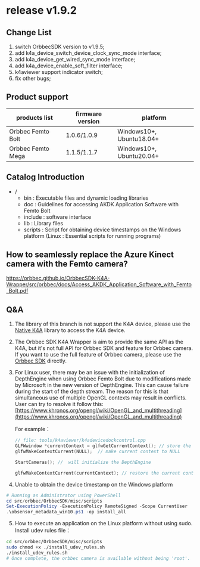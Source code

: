 # release v1.9.2
## Change List
1. switch OrbbecSDK version to v1.9.5;
2. add k4a_device_switch_device_clock_sync_mode interface;
3. add k4a_device_get_wired_sync_mode interface;
4. add k4a_device_enable_soft_filter interface;
5. k4aviewer support indicator switch;
6. fix other bugs;

## Product support
| **products list** | **firmware version** |**platform**|
| --- | --- | --- |
| Orbbec Femto  Bolt| 1.0.6/1.0.9  |Windows10+, Ubuntu18.04+ |
| Orbbec Femto Mega  | 1.1.5/1.1.7  |Windows10+, Ubuntu20.04+ |
## Catalog Introduction
- /
  - bin : Executable files and dynamic loading libraries
  - doc : Guidelines for accessing AKDK Application Software with Femto Bolt
  - include : software interface
  - lib : Library files
  - scripts : Script for obtaining device timestamps on the Windows platform (Linux : Essential scripts for running programs)
## How to seamlessly replace the Azure Kinect camera with the Femto camera?
https://orbbec.github.io/OrbbecSDK-K4A-Wrapper/src/orbbec/docs/Access_AKDK_Application_Software_with_Femto_Bolt.pdf
## Q&A

1. The library of this branch is not support the K4A device, please use the [Native K4A](https://github.com/microsoft/Azure-Kinect-Sensor-SDK) library to access the K4A device.

2. The Orbbec SDK K4A Wrapper is aim to provide the same API as the K4A, but it's not full API for Orbbec SDK and feature for Orbbec camera. If you want to use the full feature of Orbbec camera, please use the [Orbbec SDK](https://github.com/orbbec/OrbbecSDK) directly.

3. For Linux user, there may be an issue with the initialization of DepthEngine when using Orbbec Femto Bolt due to modifications made by Microsoft in the new version of DepthEngine. This can cause failure during the start of the depth stream. The reason for this is that simultaneous use of multiple OpenGL contexts may result in conflicts. User can try to resolve it follow this: [https://www.khronos.org/opengl/wiki/OpenGL_and_multithreading](https://www.khronos.org/opengl/wiki/OpenGL_and_multithreading)

   For example：

    ``` c++
    // file: tools/k4aviewer/k4adevicedockcontrol.cpp
    GLFWwindow *currentContext = glfwGetCurrentContext(); // store the current context
    glfwMakeContextCurrent(NULL);  // make current context to NULL

    StartCameras(); //  will initialize the DepthEngine

    glfwMakeContextCurrent(currentContext); // restore the current context
    ```

4. Unable to obtain the device timestamp on the Windows platform
``` powershell
# Running as Administrator using PowerShell
cd src/orbbec/OrbbecSDK/misc/scripts
Set-ExecutionPolicy -ExecutionPolicy RemoteSigned -Scope CurrentUser
.\obsensor_metadata_win10.ps1 -op install_all
```

5. How to execute an application on the Linux platform without using sudo.
Install udev rules file：

 ``` bash
 cd src/orbbec/OrbbecSDK/misc/scripts
 sudo chmod +x ./install_udev_rules.sh
 ./install_udev_rules.sh
 # Once complete, the orbbec camera is available without being 'root'.
 ```
